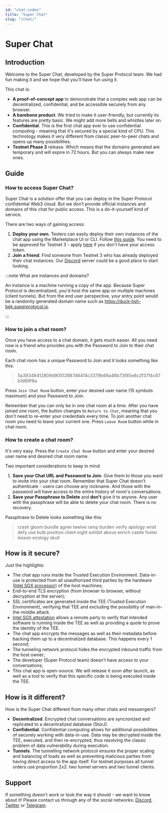 ```yaml
---
id: "chat-index"
title: "Super Chat"
slug: "/chat/"
---
```


# Super Chat

## Introduction

Welcome to the Super Chat, developed by the Super Protocol team. We had fun making it and we hope that you'll have fun using it.


This chat is:
* **A proof-of-concept app** to demonstrate that a complex web app can be decentralized, confidential, and be accessible securely from any browser.
* **A barebone product**. We tried to make it user-friendly, but currently its features are pretty basic. We might add more bells and whistles later on.
* **Confidential**. This is the first chat app ever to use confidential computing - meaning that it's secured by a special kind of CPU. This technology makes it very different from classic peer-to-peer chats and opens up many possibilities.
* **Testnet Phase 3** release. Which means that the domains generated are temporary and will expire in 72 hours. But you can always make new ones.


## Guide

### How to access Super Chat?
Super Chat is a solution offer that you can deploy in the Super Protocol confidential Web3 cloud. But we don’t provide official instances and domains of this chat for public access. This is a do-it-yourself kind of service.

There are two ways of gaining access:

1. **Deploy your own**. Testers can easily deploy their own instances of the chat app using the Marketplace UI or CLI. Follow [this guide](/testnet/marketplace). You need to be approved for Testnet 3 - apply [here](/testnet/) if you don't have your access token. 
2. **Join a friend**. Find someone from Testnet 3 who has already deployed their chat instances. Our [Discord](https://discord.com/invite/superprotocol) server could be a good place to start looking.

:::note What are instances and domains?

An instance is a machine running a copy of the app. Because Super Protocol is decentralized, you'd host the same app on multiple machines (client tunnels). But from the end user perspective, your entry point would be a randomly generated domain name such as https://duck-tish-bek.superprotocol.io. 

:::

### How to join a chat room?
Once you have access to a chat domain, it gets much easier. All you need now is a friend who provides you with the Password to Join to their chat room.

Each chat room has a unique Password to Join and it looks something like this: 

> 5a39348412809d9051288746414c3379b66a46b73f85e8c2f37f4c67b1d89f8a

Press `Join Chat Room` button, enter your desired user name (15 symbols maximum) and your Password to Join.

Remember that you can only be in one chat room at a time. After you have joined one room, the button changes to `Return to Chat`, meaning that you don't need to re-enter your credentials every time. To join another chat room you need to leave your current one. Press `Leave Room` button while in chat room. 

### How to create a chat room?

It's very easy. Press the `Create Chat Room` button and enter your desired user name and desired chat room name. 

Two important considerations to keep in mind:
1. **Save your Chat URL and Password to Join**. Give them to those you want to invite into your chat room. Remember that Super Chat doesn't authenticate - users can choose any nickname. And those with the password will have access to the entire history of room's conversations.
2. **Save your Passphrase to Delete** and **don't** give it to anyone. Any user with the passphrase will be able to delete your chat room. There is no recovery.

Passphrase to Delete looks something like this:
> crash gloom bundle agree twelve ramp burden verify apology wrist defy use bulb position client eight exhibit above enrich castle foster lesson ecology skull

## How is it secure?

Just the highlights:

* The chat app runs inside the Trusted Execution Environment. Data-in-use is protected from all unauthorized third parties by the hardware ([Intel SGX processor](https://www.intel.com/content/www/us/en/architecture-and-technology/software-guard-extensions.html)) of the host machines;
* End-to-end TLS encryption (from browser to browser, without decryption at the server);
* SSL certificates are generated inside the TEE (Trusted Execution Environment), verifying that TEE and excluding the possibility of man-in-the-middle attack. 
* [Intel SGX attestation](https://www.intel.com/content/www/us/en/developer/articles/technical/quote-verification-attestation-with-intel-sgx-dcap.html) allows a remote party to verify that intended software is running inside the TEE as well as providing a quote to prove the identity of the TEE. 
* The chat app encrypts the messages as well as their metadata before backing them up to a decentralized database. This happens every 1 second;
* The tunneling network protocol hides the encrypted inbound traffic from the host owner;
* The developer (Super Protocol team) doesn't have access to your conversations; 
* This chat app is open-source. We will release it soon after launch, as well as a tool to verify that this specific code is being executed inside the TEE.

## How is it different?

How is the Super Chat different from many other chats and messengers? 

* **Decentralized**. Encrypted chat conversations are syncronized and replicated to a decentralized database (StorJ). 
* **Confidential**. Confidential computing allows for additional possibilities of securely working with data-in-use. Data may be decrypted inside the TEE, executed, and then re-encrypted, thus resolving the classic problem of data vulnerability during execution.
* **Tunnels**. The tunnelling network protocol ensures the proper scaling and balancing of loads as well as preventing malicious parties from having direct access to the app itself. For testnet purposes all tunnel orders use proportion 2x2: two tunnel servers and two tunnel clients.


## Support

If something doesn't work or look the way it should - we want to know about it! Please contact us through any of the social networks: [Discord](https://discord.com/invite/superprotocol), [Twitter](https://twitter.com/super__protocol) or [Telegram](https://t.me/superprotocol). 
